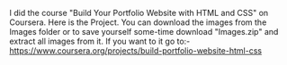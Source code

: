 I did the course "Build Your Portfolio Website with HTML and CSS" on Coursera.
Here is the Project.
You can download the images from the Images folder or to save yourself some-time download "Images.zip" and extract all images from it.
If you want to it go to:- https://www.coursera.org/projects/build-portfolio-website-html-css
